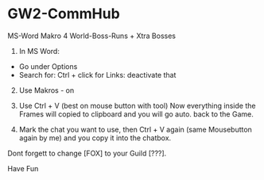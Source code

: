 # GW2-CommHub
MS-Word Makro 4 World-Boss-Runs + Xtra Bosses

1. In MS Word:
- Go under Options
- Search for: Ctrl + click for Links: deactivate that

2. Use Makros - on

3. Use Ctrl + V (best on mouse button with tool)
Now everything inside the Frames will copied to clipboard and you will go auto. back to the Game.

4. Mark the chat you want to use, then Ctrl + V again (same Mousebutton again by me) and you copy it into the chatbox.

Dont forgett to change [FOX] to your Guild [???].


Have Fun
